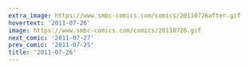 ```yaml
---
extra_image: https://www.smbc-comics.com/comics/20110726after.gif
hovertext: '2011-07-26'
image: https://www.smbc-comics.com/comics/20110726.gif
next_comic: '2011-07-27'
prev_comic: '2011-07-25'
title: '2011-07-26'
---
```


